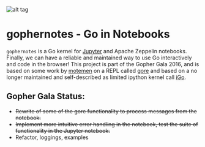 ![alt tag](https://raw.githubusercontent.com/gophergala2016/gophernotes/master/files/gophernotes2.jpg)

# gophernotes - Go in Notebooks

`gophernotes` is a Go kernel for [Jupyter](http://jupyter.org/) and Apache Zeppelin notebooks.  Finally, we can have a reliable and maintained way to use Go interactively and code in the browser!  This project is part of the Gopher Gala 2016, and is based on some work by [motemen](https://github.com/motemen) on a REPL called [gore](https://github.com/motemen/gore) and based on a no longer maintained and self-described as limited ipython kernel call [iGo](https://github.com/takluyver/igo).

## Gopher Gala Status:

- ~~Rewrite of some of the gore functionality to process messages from the notebook.~~
- ~~Implement more intuitive error handling in the notebook, test the suite of functionality in the Jupyter notebook.~~
- Refactor, loggings, examples
